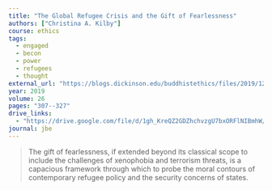 ```yaml
---
title: "The Global Refugee Crisis and the Gift of Fearlessness"
authors: ["Christina A. Kilby"]
course: ethics
tags:
  - engaged
  - becon
  - power
  - refugees
  - thought
external_url: "https://blogs.dickinson.edu/buddhistethics/files/2019/12/Kilby_19_Final-1.pdf"
year: 2019
volume: 26
pages: "307--327"
drive_links:
  - "https://drive.google.com/file/d/1gh_KreQZ2GDZhchvzgU7bxORFlNIBmhW/view?usp=drivesdk"
journal: jbe
---
```


> The gift of fearlessness, if extended beyond its classical scope to include the challenges of xenophobia and terrorism threats, is a capacious framework through which to probe the moral contours of contemporary refugee policy and the security concerns of states.
